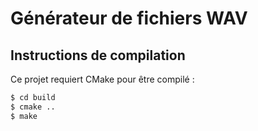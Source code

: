 # Générateur de fichiers WAV

## Instructions de compilation

Ce projet requiert CMake pour être compilé&nbsp;:
```bash
$ cd build
$ cmake ..
$ make
```
